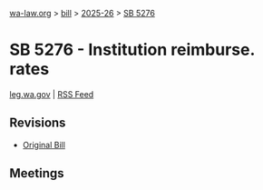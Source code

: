 [wa-law.org](/) > [bill](/bill/) > [2025-26](/bill/2025-26/) > [SB 5276](/bill/2025-26/sb/5276/)

# SB 5276 - Institution reimburse. rates
[leg.wa.gov](https://app.leg.wa.gov/billsummary?BillNumber=5276&Year=2025&Initiative=false) | [RSS Feed](./rss.xml)

## Revisions
* [Original Bill](1/)

## Meetings